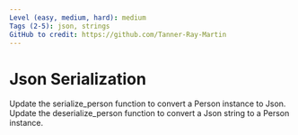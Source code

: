 ```yaml
---
Level (easy, medium, hard): medium
Tags (2-5): json, strings
GitHub to credit: https://github.com/Tanner-Ray-Martin
---
```


# Json Serialization

Update the serialize_person function to convert a Person instance to Json.
Update the deserialize_person function to convert a Json string to a Person instance.
